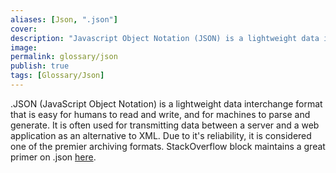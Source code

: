 ```yaml
---
aliases: [Json, ".json"]
cover: 
description: "Javascript Object Notation (JSON) is a lightweight data interchange format that is easy for humans to read and writ"
image: 
permalink: glossary/json
publish: true
tags: [Glossary/Json]
---
```


.JSON (JavaScript Object Notation) is a lightweight data interchange format that is easy for humans to read and write, and for machines to parse and generate. It is often used for transmitting data between a server and a web application as an alternative to XML. Due to it's reliability, it is considered one of the premier archiving formats. StackOverflow block maintains a great primer on .json [here](https://stackoverflow.blog/2022/06/02/a-beginners-guide-to-json-the-data-format-for-the-internet/).

